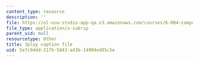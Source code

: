 ```yaml
---
content_type: resource
description: ''
file: https://ol-ocw-studio-app-qa.s3.amazonaws.com/courses/6-004-computation-structures-spring-2017/5e7c94dd217b5843a43b14904ed85c5e_F5-87RM_zHA.vtt
file_type: application/x-subrip
parent_uid: null
resourcetype: Other
title: 3play caption file
uid: 5e7c94dd-217b-5843-a43b-14904ed85c5e
---
```

